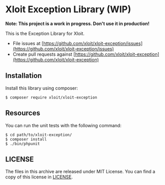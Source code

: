 # Xloit Exception Library (WIP)

**Note: This project is a work in progress. Don't use it in production!**

This is the Exception Library for Xloit.

- File issues at [https://github.com/xloit/xloit-exception/issues](https://github.com/xloit/xloit-exception/issues)
- Create pull requests against [https://github.com/xloit/xloit-exception](https://github.com/xloit/xloit-exception)

## Installation

Install this library using composer:

```
$ composer require xloit/xloit-exception
```

## Resources

You can run the unit tests with the following command:

```
$ cd path/to/xloit-exception/
$ composer install
$ ./bin/phpunit
```

## LICENSE

The files in this archive are released under MIT License.
You can find a copy of this license in [LICENSE](LICENSE).
